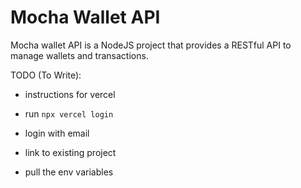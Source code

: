 # Mocha Wallet API

Mocha wallet API is a NodeJS project that provides a RESTful API to manage wallets and transactions.

TODO (To Write):

- instructions for vercel
- run `npx vercel login`
- login with email
- link to existing project

- pull the env variables
